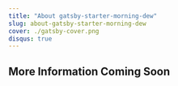 ```yaml
---
title: "About gatsby-starter-morning-dew"
slug: about-gatsby-starter-morning-dew
cover: ./gatsby-cover.png
disqus: true
---
```


## More Information Coming Soon
